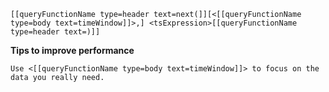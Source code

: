 ```
[[queryFunctionName type=header text=next(]][<[[queryFunctionName type=body text=timeWindow]]>,] <tsExpression>[[queryFunctionName type=header text=)]]
```

**Tips to improve performance**

```
Use <[[queryFunctionName type=body text=timeWindow]]> to focus on the data you really need.
```
